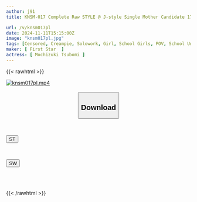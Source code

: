 ```yaml
---
author: j91
title: KNSM-017 Complete Raw STYLE @ J-style Single Mother Candidate 17 A Cute J-style Girl Confesses Her Heart-pounding Confession To The Manager Of Her Part-time Job! Seductive SEX Using Her Pure Feelings, She Gets Raw Sex And Cums Inside! Tsubomi-chan Tsubomi Mochizuki

url: /v/knsm017pl
date: 2024-11-11T15:15:00Z
image: "knsm017pl.jpg"
tags: [Censored, Creampie, Solowork, Girl, School Girls, POV, School Uniform	]
maker: [ First Star  ]
actress: [ Mochizuki Tsubomi ]
---
```



{{< rawhtml >}}

<div class="video" data-videoid="D2VQPjjwbJIk70l">
    <a href="javascript:;">
        <img src="/v/knsm017pl/knsm017pl.jpg" width="WIDTH" height="HEIGHT" alt="knsm017pl.mp4" loading="lazy">
    </a>
</div>

<script type="text/javascript" src="https://j91.asia/asset/on-demand-st.js"></script>

<br>
  <link rel="stylesheet" href="https://j91.asia/asset/bs5.css">
  
  <center>
  <button class="btn btn-primary" type="button" data-bs-toggle="collapse" data-bs-target=".multi-collapse" aria-expanded="false" aria-controls="multiCollapseExample1 multiCollapseExample2"><h2>Download</h2></button></center>
</p>
<div class="row">
  <div class="col">
    <div class="collapse multi-collapse" id="multiCollapseExample1">
      <div class="card card-body">
	      	      <br>
<div class="buttons">  
<p><a href="/v/knsm017pl/st.html" target="_blank"><button class="btn-hover color-3"><i class="fa fa-download"></i> ST</button></a></p></div>
    </div>
  </div>
</div>
  <div class="col">
    <div class="collapse multi-collapse" id="multiCollapseExample2">
      <div class="card card-body">
	      <br>
<div class="buttons">
<p><a href="/v/knsm017pl/sw.html" target="_blank"><button class="btn-hover color-2"><i class="fa fa-download"></i> SW</button></a></p></div>
<br><br>
      </div>
    </div>
  </div>
</div>

{{< /rawhtml >}}